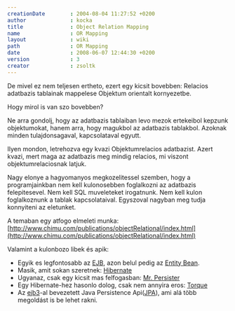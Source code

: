 ```yaml
---
creationDate        : 2004-08-04 11:27:52 +0200 
author              : kocka 
title               : Object Relation Mapping 
name                : OR Mapping 
layout              : wiki 
path                : OR Mapping 
date                : 2008-06-07 12:44:30 +0200 
version             : 3 
creator             : zsoltk 
---
```

De mivel ez nem teljesen ertheto, ezert egy kicsit bovebben: Relacios adatbazis tablainak mappelese Objektum orientalt kornyezetbe.

Hogy mirol is van szo bovebben?

Ne arra gondolj, hogy az adatbazis tablaiban levo mezok ertekeibol kepzunk objektumokat, hanem arra, hogy magukbol az adatbazis tablakbol. Azoknak minden tulajdonsagaval, kapcsolataval egyutt.

Ilyen mondon, letrehozva egy kvazi Objektumrelacios adatbazist. Azert kvazi, mert maga az adatbazis meg mindig relacios, mi viszont objektumrelaciosnak latjuk.

Nagy elonye a hagyomanyos megkozelitessel szemben, hogy a programjainkban nem kell kulonosebben foglalkozni az adatbazis felepitesevel. Nem kell SQL muveleteket irogatnunk. Nem kell kulon foglalkoznunk a tablak kapcsolataival. Egyszoval nagyban meg tudja konnyiteni az eletunket.

A temaban egy atfogo elmeleti munka: [http://www.chimu.com/publications/objectRelational/index.html](http://www.chimu.com/publications/objectRelational/index.html)

Valamint a kulonbozo libek és apik:

*   Egyik es legfontosabb az [EJB](EJB.html), azon belul pedig az [Entity Bean](Missing.html).
*   Masik, amit sokan szeretnek: [Hibernate](Hibernate.html)
*   Ugyanaz, csak egy kicsit mas felfogasban: [Mr. Persister](Mr.%20Persister.html)
*   Egy Hibernate-hez hasonlo dolog, csak nem annyira eros: [Torque](Torque.html)
*   Az [ejb3](EJB3.html)-al bevezetett Java Persistence Api([JPA](JPA.html)), ami alá több megoldást is be lehet rakni. 
